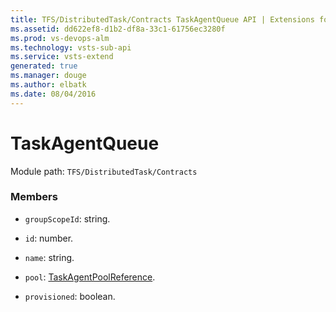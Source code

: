 ```yaml
---
title: TFS/DistributedTask/Contracts TaskAgentQueue API | Extensions for Visual Studio Team Services
ms.assetid: dd622ef8-d1b2-df8a-33c1-61756ec3280f
ms.prod: vs-devops-alm
ms.technology: vsts-sub-api
ms.service: vsts-extend
generated: true
ms.manager: douge
ms.author: elbatk
ms.date: 08/04/2016
---
```


# TaskAgentQueue

Module path: `TFS/DistributedTask/Contracts`


### Members

* `groupScopeId`: string. 

* `id`: number. 

* `name`: string. 

* `pool`: [TaskAgentPoolReference](../../../TFS/DistributedTask/Contracts/TaskAgentPoolReference.md). 

* `provisioned`: boolean. 

